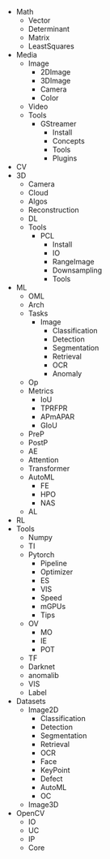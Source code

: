  - Math
      - Vector
      - Determinant
      - Matrix
      - LeastSquares
  - Media
      - Image
          - 2DImage
          - 3DImage
          - Camera
          - Color
      - Video
      - Tools
          - GStreamer
              - Install
              - Concepts
              - Tools
              - Plugins
  - CV
  - 3D
      - Camera
      - Cloud
      - Algos
      - Reconstruction
      - DL
      - Tools
          - PCL
              - Install
              - IO
              - RangeImage
              - Downsampling
              - Tools
  - ML
      - OML
      - Arch
      - Tasks
          - Image
              - Classification
              - Detection
              - Segmentation
              - Retrieval
              - OCR
              - Anomaly
      - Op
      - Metrics
          - IoU
          - TPRFPR
          - APmAPAR
          - GIoU
      - PreP
      - PostP
      - AE
      - Attention
      - Transformer
      - AutoML
          - FE
          - HPO
          - NAS
      - AL
  - RL
  - Tools
      - Numpy
      - TI
      - Pytorch
          - Pipeline
          - Optimizer
          - ES
          - VIS
          - Speed
          - mGPUs
          - Tips
      - OV
          - MO
          - IE
          - POT
      - TF
      - Darknet
      - anomalib
      - VIS
      - Label
  - Datasets
      - Image2D
          - Classification
          - Detection
          - Segmentation
          - Retrieval
          - OCR
          - Face
          - KeyPoint
          - Defect
          - AutoML
          - OC
      - Image3D
  - OpenCV
      - IO
      - UC
      - IP
      - Core
